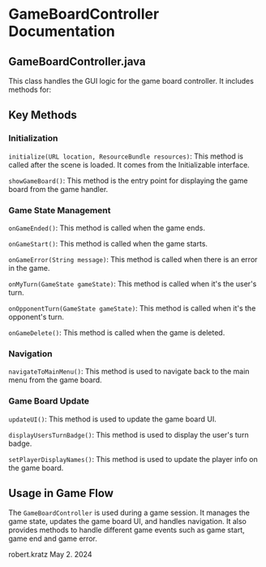 # GameBoardController Documentation

## GameBoardController.java

This class handles the GUI logic for the game board controller. It includes methods for:

## Key Methods

### Initialization

`initialize(URL location, ResourceBundle resources)`: This method is called after the scene is loaded. It comes from the Initializable interface.

`showGameBoard()`: This method is the entry point for displaying the game board from the game handler.

### Game State Management

`onGameEnded()`: This method is called when the game ends.

`onGameStart()`: This method is called when the game starts.

`onGameError(String message)`: This method is called when there is an error in the game.

`onMyTurn(GameState gameState)`: This method is called when it's the user's turn.

`onOpponentTurn(GameState gameState)`: This method is called when it's the opponent's turn.

`onGameDelete()`: This method is called when the game is deleted.

### Navigation

`navigateToMainMenu()`: This method is used to navigate back to the main menu from the game board.

### Game Board Update

`updateUI()`: This method is used to update the game board UI.

`displayUsersTurnBadge()`: This method is used to display the user's turn badge.

`setPlayerDisplayNames()`: This method is used to update the player info on the game board.

## Usage in Game Flow

The `GameBoardController` is used during a game session. It manages the game state, updates the game board UI, and handles navigation. It also provides methods to handle different game events such as game start, game end and game error.

robert.kratz May 2. 2024
